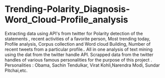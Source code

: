 # Trending-Polarity_Diagnosis-Word_Cloud-Profile_analysis
Extracting data using API's from twitter for Polarity detection of the statements , recent activities of a favorite person, Most trending today, Profile analysis, Corpus collection and Word cloud Building, Number of recent tweets from a particular profile.. All in one analysis of text mining using the dat from the twitter handle API.
Scrapped data from the twitter handles of various famous personalities for the purpose of this project .
Personalities : Obama, Sachin Tendulkar, Virat Kohli,Narendra Modi, Sundar Pitchai,etc.
